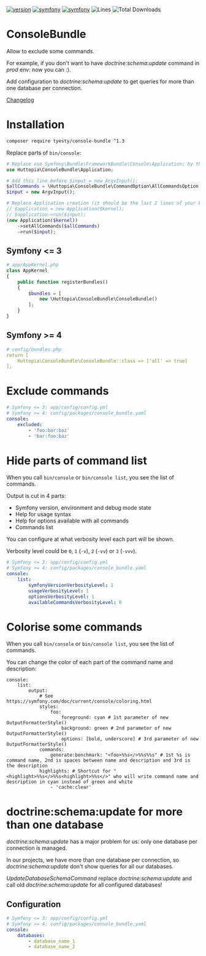 [![version](https://img.shields.io/badge/version-1.3.3-green.svg)](https://github.com/huttopia/console-bundle)
[![symfony](https://img.shields.io/badge/symfony/frameworkbundle-^2.3%20||%20^3.0%20||%20^4.0%20||%20^5.0%20||%20^6.0-blue.svg)](https://symfony.com)
[![symfony](https://img.shields.io/badge/symfony/console-^2.3%20||%20^3.0%20||%20^4.0%20||%20^5.0%20||%20^6.0-blue.svg)](https://symfony.com)
![Lines](https://img.shields.io/badge/code%20lines-973-green.svg)
![Total Downloads](https://poser.pugx.org/tyesty/console-bundle/downloads)

# ConsoleBundle

Allow to exclude some commands.

For example, if you don't want to have _doctrine:schema:update_ command in _prod_ env: now you can :).

Add configuration to _doctrine:schema:update_ to get queries for more than one database per connection.

[Changelog](changelog.md)

# Installation

```bash
composer require tyesty/console-bundle ^1.3
```

Replace parts of `bin/console`:
```php
# Replace use Symfony\Bundle\FrameworkBundle\Console\Application; by this one
use Huttopia\ConsoleBundle\Application;

# Add this line before $input = new ArgvInput();
$allCommands = \Huttopia\ConsoleBundle\CommandOption\AllCommandsOption::parseAllCommandsOption($argv);
$input = new ArgvInput();

# Replace Application creation (it should be the last 2 lines of your bin/console)
// $application = new Application($kernel);
// $application->run($input);
(new Application($kernel))
    ->setAllCommands($allCommands)
    ->run($input);
```

## Symfony <= 3
```php
# app/AppKernel.php
class AppKernel
{
    public function registerBundles()
    {
        $bundles = [
            new \Huttopia\ConsoleBundle\ConsoleBundle()
        ];
    }
}
```

## Symfony >= 4

```yaml
# config/bundles.php
return [
    Huttopia\ConsoleBundle\ConsoleBundle::class => ['all' => true]
];
```

# Exclude commands

```yaml
# Symfony <= 3: app/config/config.yml
# Symfony >= 4: config/packages/console_bundle.yaml
console:
    excluded:
        - 'foo:bar:baz'
        - 'bar:foo:baz'
```

# Hide parts of command list

When you call `bin/console` or `bin/console list`, you see the list of commands.

Output is cut in 4 parts:
 * Symfony version, environment and debug mode state
 * Help for usage syntax
 * Help for options available with all commands
 * Commands list

You can configure at what verbosity level each part will be shown.

Verbosity level could be `0`, `1` (`-v`), `2` (`-vv`) or `3` (`-vvv`).
```yaml
# Symfony <= 3: app/config/config.yml
# Symfony >= 4: config/packages/console_bundle.yaml
console:
    list:
        symfonyVersionVerbosityLevel: 1
        usageVerbosityLevel: 1
        optionsVerbosityLevel: 1
        availableCommandsVerbosityLevel: 0
```

# Colorise some commands

When you call `bin/console` or `bin/console list`, you see the list of commands.

You can change the color of each part of the command name and description:

```
console:
    list:
        output:
            # See https://symfony.com/doc/current/console/coloring.html
            styles:
                foo:
                    foreground: cyan # 1st parameter of new OutputFormatterStyle()
                    background: green # 2nd parameter of new OutputFormatterStyle()
                    options: [bold, underscore] # 3rd parameter of new OutputFormatterStyle()
            commands:
                generate:benchmark: "<foo>%%s</>%%s%%s" # 1st %s is command name, 2nd is spaces between name and description and 3rd is the description
            highlights: # Shortcut for "<highlight>%%s</>%%s<highlight>%%s</>" who will write command name and description in cyan instead of green and white
                - 'cache:clear'
``` 

# doctrine:schema:update for more than one database

_doctrine:schema:update_ has a major problem for us: only one database per connection is managed.

In our projects, we have more than one database per connection, so _doctrine:schema:update_ don't show queries for all our databases.
 
_UpdateDatabaseSchemaCommand_ replace _doctrine:schema:update_ and call old _doctrine:schema:update_ for all configured databases!

## Configuration

```yaml
# Symfony <= 3: app/config/config.yml
# Symfony >= 4: config/packages/console_bundle.yaml
console:
    databases:
        - database_name_1
        - database_name_2
```
